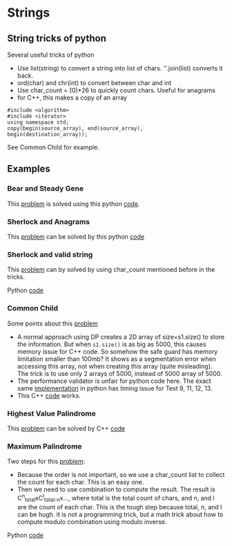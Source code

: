 # Strings

## String tricks of python
Several useful tricks of python
* Use list(string) to convert a string into list of chars. ''.join(list) converts it back.
* ord(char) and chr(int) to convert between char and int
* Use char_count = [0]*26 to quickly count chars. Useful for anagrams
* for C++, this makes a copy of an array
```
#include <algorithm>
#include <iterator>
using namespace std;
copy(begin(source_array), end(source_array), begin(destination_array));
```
See Common Child for example.

## Examples
### Bear and Steady Gene
This [problem](https://www.hackerrank.com/challenges/bear-and-steady-gene/problem) is solved
using this python [code](bear_and_steady_gene.py).

### Sherlock and Anagrams
This [problem](https://www.hackerrank.com/challenges/sherlock-and-anagrams) can be solved by
this python [code](sherlock_and_anagrams.py)

### Sherlock and valid string
This [problem](https://www.hackerrank.com/challenges/sherlock-and-valid-string/problem) can
by solved by using char_count mentioned before in the tricks. 

Python [code](sherlock_and_valid_string.py)

### Common Child
Some points about this [problem](https://www.hackerrank.com/challenges/common-child/problem)
* A normal approach using DP creates a 2D array of size=s1.size() to store
the information. But when ```s1.size()``` is as big as 5000, this causes memory issue for C++ code.
So somehow the safe guard has memory limitation smaller than 100mb? It shows as
a segmentation error when accessing this array, not when creating this array (quite misleading). The trick is to use only 2 arrays of 5000, instead of
5000 array of 5000.
* The performance validator is unfair for python code here. The exact
same [implementation](common_child.py) in python has timing issue
for Test 9, 11, 12, 13.
* This C++ [code](common_child.cpp) works.

### Highest Value Palindrome
This [problem](https://www.hackerrank.com/challenges/richie-rich/problem) can
be solved by C++ [code](highest_value_palindrome.cpp) 

### Maximum Palindrome
Two steps for this [problem](https://www.hackerrank.com/challenges/maximum-palindromes/problem):
* Because the order is not important, so we use a char_count list
to collect the count for each char. This is an easy one.
* Then we need to use combination to compute the result. The result is C<sup>n</sup><sub>total</sub>xC<sup>l</sup><sub>total-n</sub>x..., where total is the total count of 
chars, and n, and l are the count of each char. This is
the tough step because total, n, and l can be hugh. it is not a programming trick, but a math trick about 
how to compute modulo combination using modulo inverse.

Python [code](maximum_palindromes.py)
